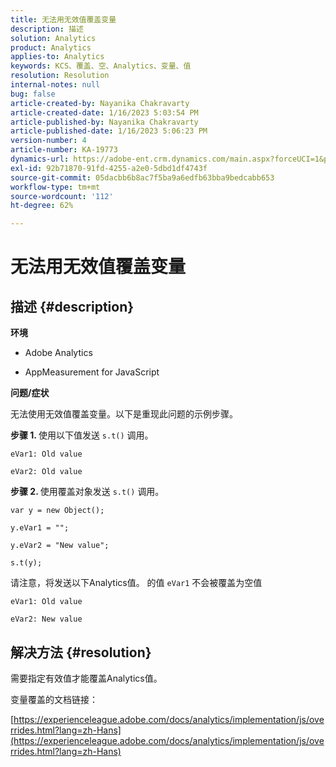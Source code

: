 ```yaml
---
title: 无法用无效值覆盖变量
description: 描述
solution: Analytics
product: Analytics
applies-to: Analytics
keywords: KCS、覆盖、空、Analytics、变量、值
resolution: Resolution
internal-notes: null
bug: false
article-created-by: Nayanika Chakravarty
article-created-date: 1/16/2023 5:03:54 PM
article-published-by: Nayanika Chakravarty
article-published-date: 1/16/2023 5:06:23 PM
version-number: 4
article-number: KA-19773
dynamics-url: https://adobe-ent.crm.dynamics.com/main.aspx?forceUCI=1&pagetype=entityrecord&etn=knowledgearticle&id=7cac99bc-bf95-ed11-aad1-6045bd006149
exl-id: 92b71870-91fd-4255-a2e0-5dbd1df4743f
source-git-commit: 05dacbb6b8ac7f5ba9a6edfb63bba9bedcabb653
workflow-type: tm+mt
source-wordcount: '112'
ht-degree: 62%

---
```


# 无法用无效值覆盖变量

## 描述 {#description}


<b>环境</b>

- Adobe Analytics

- AppMeasurement for JavaScript

<b>问题/症状</b>

无法使用无效值覆盖变量。以下是重现此问题的示例步骤。


<b>步骤 1. </b>使用以下值发送 `s.t()` 调用。


```
eVar1: Old value

eVar2: Old value
```


<b>步骤 2. </b>使用覆盖对象发送 `s.t()` 调用。


```
var y = new Object();

y.eVar1 = "";

y.eVar2 = "New value";

s.t(y);
```


请注意，将发送以下Analytics值。 的值 `eVar1` 不会被覆盖为空值


```
eVar1: Old value

eVar2: New value
```



## 解决方法 {#resolution}


需要指定有效值才能覆盖Analytics值。

变量覆盖的文档链接：

[https://experienceleague.adobe.com/docs/analytics/implementation/js/overrides.html?lang=zh-Hans](https://experienceleague.adobe.com/docs/analytics/implementation/js/overrides.html?lang=zh-Hans)
